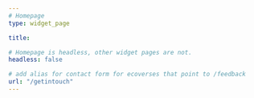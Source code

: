 ```yaml
---
# Homepage
type: widget_page

title:

# Homepage is headless, other widget pages are not.
headless: false

# add alias for contact form for ecoverses that point to /feedback 
url: "/getintouch"
---
```

